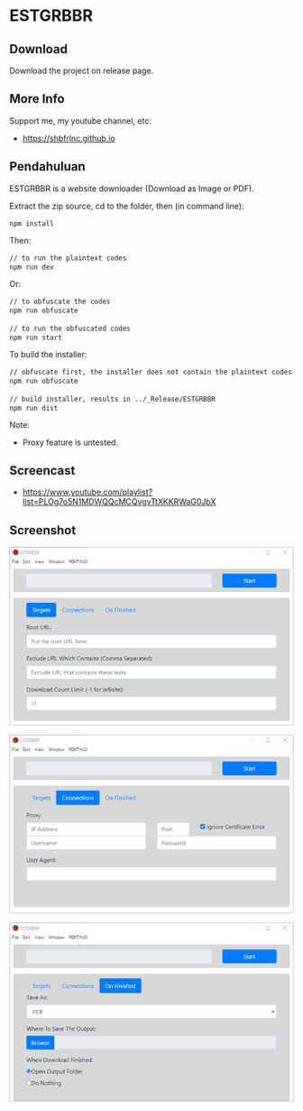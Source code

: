 # ESTGRBBR

## Download

Download the project on release page.

## More Info

Support me, my youtube channel, etc:

- https://shbfrlnc.github.io

## Pendahuluan

ESTGRBBR is a website downloader (Download as Image or PDF). 

Extract the zip source, cd to the folder, then (in command line):

```
npm install
```

Then:

```
// to run the plaintext codes
npm run dev
```

Or:

```
// to obfuscate the codes
npm run obfuscate

// to run the obfuscated codes
npm run start
```

To build the installer:

```
// obfuscate first, the installer does not contain the plaintext codes
npm run obfuscate

// build installer, results in ../_Release/ESTGRBBR
npm run dist
```

Note:

- Proxy feature is untested.

## Screencast

- https://www.youtube.com/playlist?list=PLOg7o5N1MDWQQcMCQvgvTtXKKRWaG0JbX

## Screenshot

![ScreenShot](assets/ESTGRBBR1.png?raw=true)

![ScreenShot](assets/ESTGRBBR2.png?raw=true)

![ScreenShot](assets/ESTGRBBR3.png?raw=true)